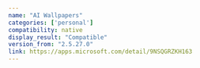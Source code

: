 ```yaml
---
name: "AI Wallpapers"
categories: ['personal']
compatibility: native
display_result: "Compatible"
version_from: "2.5.27.0"
link: https://apps.microsoft.com/detail/9NSQGRZKH163
---
```

